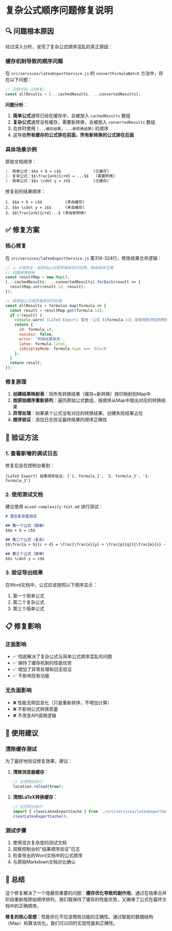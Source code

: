 # 复杂公式顺序问题修复说明

## 🔍 问题根本原因

经过深入分析，发现了复杂公式顺序混乱的真正原因：

### 缓存机制导致的顺序问题

在 `src/services/latexExportService.js` 的 `convertFormulaBatch` 方法中，存在以下问题：

```javascript
// 问题代码（已修复）
const allResults = [...cachedResults, ...convertedResults];
```

**问题分析**：
1. **简单公式**通常已经在缓存中，会被放入 `cachedResults` 数组
2. **复杂公式**通常没有缓存，需要新转换，会被放入 `convertedResults` 数组  
3. 合并时使用 `[...缓存结果, ...新转换结果]` 的顺序
4. 这导致**所有缓存的公式排在前面，所有新转换的公式排在后面**

### 具体场景示例

原始文档顺序：
```markdown
1. 简单公式：$$a + b = c$$              (已缓存)
2. 复杂公式：$$\frac{a+b}{c+d} = ...$$   (需要转换)
3. 简单公式：$$x \cdot y = z$$          (已缓存)
```

修复前的结果顺序：
```
1. $$a + b = c$$          (来自缓存)
2. $$x \cdot y = z$$      (来自缓存)  
3. $$\frac{a+b}{c+d}...$ (来自新转换)
```

## ✅ 修复方案

### 核心修复

在 `src/services/latexExportService.js` 第314-324行，修改结果合并逻辑：

```javascript
// ⚠️ 关键修复：按原始公式顺序重新排列结果，确保顺序正确
// 创建结果映射
const resultMap = new Map();
[...cachedResults, ...convertedResults].forEach(result => {
  resultMap.set(result.id, result);
});

// 按原始公式顺序重新排列结果
const allResults = formulas.map(formula => {
  const result = resultMap.get(formula.id);
  if (!result) {
    console.warn(`[LaTeX Export] 警告：公式 ${formula.id} 没有找到对应的转换结果`);
    return {
      id: formula.id,
      success: false,
      error: '转换结果缺失',
      latex: formula.latex,
      isDisplayMode: formula.type === 'block'
    };
  }
  return result;
});
```

### 修复原理

1. **创建结果映射表**：将所有转换结果（缓存+新转换）按ID映射到Map中
2. **按原始顺序重新排列**：遍历原始公式数组，按顺序从Map中取出对应的转换结果
3. **异常处理**：如果某个公式没有对应的转换结果，创建失败结果占位
4. **顺序验证**：添加日志验证最终结果的顺序正确性

## 🧪 验证方法

### 1. 查看新增的调试日志

修复后会在控制台看到：
```
[LaTeX Export] 结果顺序验证: ['1. formula_1', '2. formula_2', '3. formula_3']
```

### 2. 使用测试文档

建议使用 `mixed-complexity-test.md` 进行测试：
```markdown
# 混合复杂度测试

## 第一个公式（简单）
$$a + b = c$$

## 第二个公式（复杂）  
$$\frac{a + b}{c + d} = \frac{\frac{x}{y} + \frac{p}{q}}{\frac{m}{n} - \frac{r}{s}}$$

## 第三个公式（简单）
$$x \cdot y = z$$
```

### 3. 验证导出结果

在Word文档中，公式应该按照以下顺序显示：
1. 第一个简单公式
2. 第二个复杂公式  
3. 第三个简单公式

## 📋 修复影响

### 正面影响
- ✅ 彻底解决了复杂公式与简单公式顺序混乱的问题
- ✅ 保持了缓存机制的性能优势
- ✅ 增加了异常处理和日志验证
- ✅ 不影响现有功能

### 无负面影响
- ❌ 性能无明显变化（只是重新排序，不增加计算）
- ❌ 不影响公式转换质量
- ❌ 不改变API调用逻辑

## 🚀 使用建议

### 清除缓存测试
为了最好地验证修复效果，建议：

1. **清除浏览器缓存**：
   ```javascript
   // 在控制台执行
   location.reload(true);
   ```

2. **清除LaTeX转换缓存**：
   ```javascript
   // 在控制台执行  
   import { clearLatexExportCache } from './src/services/latexExportService.js';
   clearLatexExportCache();
   ```

### 测试步骤
1. 使用混合复杂度的测试文档
2. 观察控制台的"结果顺序验证"日志
3. 检查导出的Word文档中的公式顺序
4. 与原始Markdown文档对比确认

## 🎯 总结

这个修复解决了一个隐蔽但重要的问题：**缓存优化导致的副作用**。通过在结果合并阶段重新按原始顺序排列，我们既保持了缓存的性能优势，又确保了公式在最终文档中的正确顺序。

**修复的核心思想**：性能优化不应该牺牲功能的正确性。通过智能的数据结构（Map）和算法优化，我们可以同时实现性能和正确性。
